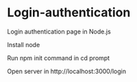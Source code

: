 # Login-authentication
Login authentication page in Node.js 

Install node 

Run npm init command in cd prompt 

Open server in http://localhost:3000/login
